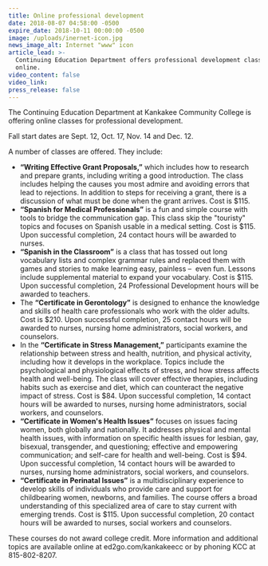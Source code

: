 ```yaml
---
title: Online professional development
date: 2018-08-07 04:58:00 -0500
expire_date: 2018-10-11 00:00:00 -0500
image: /uploads/inernet-icon.jpg
news_image_alt: Internet "www" icon
article_lead: >-
  Continuing Education Department offers professional development classes
  online.
video_content: false
video_link:
press_release: false
---
```


The Continuing Education Department at Kankakee Community College is offering online classes for professional development.

Fall start dates are Sept. 12, Oct. 17, Nov. 14 and Dec. 12.

A number of classes are offered. They include:

* **“Writing Effective Grant Proposals,”** which includes how to research and prepare grants, including writing a good introduction. The class includes helping the causes you most admire and avoiding errors that lead to rejections. In addition to steps for receiving a grant, there is a discussion of what must be done when the grant arrives. Cost is $115.
* **“Spanish for Medical Professionals”** is a fun and simple course with tools to bridge the communication gap. This class skip the "touristy" topics and focuses on Spanish usable in a medical setting. Cost is $115. Upon successful completion, 24 contact hours will be awarded to nurses.
* **“Spanish in the Classroom”** is a class that has tossed out long vocabulary lists and complex grammar rules and replaced them with games and stories to make learning easy, painless –  even fun. Lessons include supplemental material to expand your vocabulary. Cost is $115. Upon successful completion, 24 Professional Development hours will be awarded to teachers.
* The **“Certificate in Gerontology”** is designed to enhance the knowledge and skills of health care professionals who work with the older adults. Cost is $210. Upon successful completion, 25 contact hours will be awarded to nurses, nursing home administrators, social workers, and counselors.
* In the **“Certificate in Stress Management,”** participants examine the relationship between stress and health, nutrition, and physical activity, including how it develops in the workplace. Topics include the psychological and physiological effects of stress, and how stress affects health and well-being. The class will cover effective therapies, including habits such as exercise and diet, which can counteract the negative impact of stress. Cost is $84. Upon successful completion, 14 contact hours will be awarded to nurses, nursing home administrators, social workers, and counselors.
* **“Certificate in Women's Health Issues”** focuses on issues facing women, both globally and nationally. It addresses physical and mental health issues, with information on specific health issues for lesbian, gay, bisexual, transgender, and questioning; effective and empowering communication; and self-care for health and well-being. Cost is $94. Upon successful completion, 14 contact hours will be awarded to nurses, nursing home administrators, social workers, and counselors.
* **“Certificate in Perinatal Issues”** is a multidisciplinary experience to develop skills of individuals who provide care and support for childbearing women, newborns, and families. The course offers a broad understanding of this specialized area of care to stay current with emerging trends. Cost is $115. Upon successful completion, 20 contact hours will be awarded to nurses, social workers and counselors.

These courses do not award college credit. More information and additional topics are available online at ed2go.com/kankakeecc or by phoning KCC at 815-802-8207.
